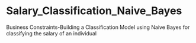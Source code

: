 # Salary_Classification_Naive_Bayes
Business Constraints-Building a Classification Model using Naive Bayes for classifying the salary of an individual
